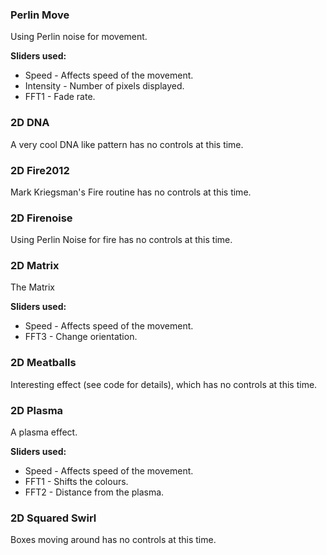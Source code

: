 ### Perlin Move
Using Perlin noise for movement.

**Sliders used:**
* Speed - Affects speed of the movement.
* Intensity - Number of pixels displayed.
* FFT1 - Fade rate.

### 2D DNA
A very cool DNA like pattern has no controls at this time.

### 2D Fire2012
Mark Kriegsman's Fire routine has no controls at this time.

### 2D Firenoise
Using Perlin Noise for fire has no controls at this time.

### 2D Matrix
The Matrix

**Sliders used:**
* Speed - Affects speed of the movement.
* FFT3 - Change orientation.

### 2D Meatballs
Interesting effect (see code for details), which has no controls at this time.

### 2D Plasma
A plasma effect.

**Sliders used:**
* Speed - Affects speed of the movement.
* FFT1 - Shifts the colours.
* FFT2 - Distance from the plasma.

### 2D Squared Swirl
Boxes moving around has no controls at this time.



